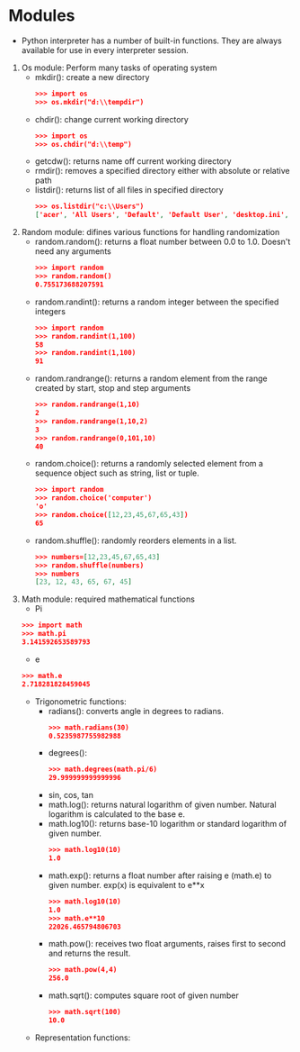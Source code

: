 # Modules
- Python interpreter has a number of built-in functions. They are always available for use in every interpreter session. 
1. Os module: Perform many tasks of operating system
    - mkdir(): create a new directory
        ```json
        >>> import os
        >>> os.mkdir("d:\\tempdir")
        ```
    - chdir(): change current working directory
        ```json
        >>> import os
        >>> os.chdir("d:\\temp")
        ```
    - getcdw(): returns name off current working directory
    - rmdir(): removes a specified directory either with absolute or relative path
    - listdir(): returns list of all files in specified directory
        ```json
        >>> os.listdir("c:\\Users")
        ['acer', 'All Users', 'Default', 'Default User', 'desktop.ini', 'Public']
        ```
2. Random module: difines various functions for handling randomization
    - random.random(): returns a float number between 0.0 to 1.0. Doesn't need any arguments
        ```json
        >>> import random
        >>> random.random()
        0.755173688207591
        ```
    - random.randint(): returns a random integer between the specified integers
        ```json
        >>> import random
        >>> random.randint(1,100)
        58
        >>> random.randint(1,100)
        91
        ```
    - random.randrange(): returns a random element from the range created by start, stop and step arguments
        ```json
        >>> random.randrange(1,10)
        2
        >>> random.randrange(1,10,2)
        3
        >>> random.randrange(0,101,10)
        40
    - random.choice(): returns a randomly selected element from a sequence object such as string, list or tuple.
        ```json
        >>> import random
        >>> random.choice('computer')
        'o'
        >>> random.choice([12,23,45,67,65,43])
        65
        ```
    - random.shuffle(): randomly reorders elements in a list.
        ```json
        >>> numbers=[12,23,45,67,65,43]
        >>> random.shuffle(numbers)
        >>> numbers
        [23, 12, 43, 65, 67, 45]
        ```
3. Math module: required mathematical functions
    - Pi
    ```json
    >>> import math
    >>> math.pi
    3.141592653589793
    ```
    - e
    ```json
    >>> math.e
    2.718281828459045
    ```
    - Trigonometric functions:
        - radians(): converts angle in degrees to radians.
            ```json
            >>> math.radians(30)
            0.5235987755982988
            ```
        - degrees():
            ```json
            >>> math.degrees(math.pi/6)
            29.999999999999996
            ```
        - sin, cos, tan
        - math.log(): returns natural logarithm of given number. Natural logarithm is calculated to the base e.
        - math.log10(): returns base-10 logarithm or standard logarithm of given number.
            ```json
            >>> math.log10(10)
            1.0
            ```
        - math.exp(): returns a float number after raising e (math.e) to given number. exp(x) is equivalent to e**x
            ```json
            >>> math.log10(10)
            1.0
            >>> math.e**10
            22026.465794806703
            ```
        - math.pow(): receives two float arguments, raises first to second and returns the result.
            ```json
            >>> math.pow(4,4)
            256.0
            ```
        - math.sqrt(): computes square root of given number
            ```json
            >>> math.sqrt(100)
            10.0
            ```
    - Representation functions:




